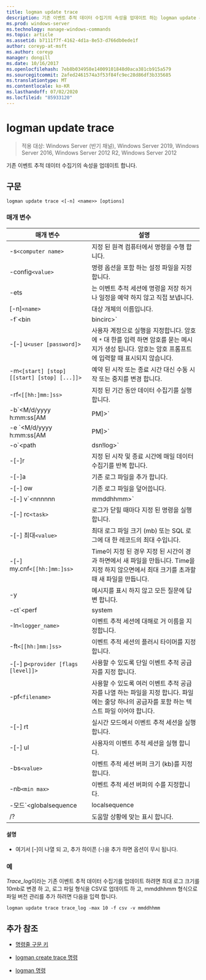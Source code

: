 ```yaml
---
title: logman update trace
description: 기존 이벤트 추적 데이터 수집기의 속성을 업데이트 하는 logman update 추적 명령에 대 한 참조 문서입니다.
ms.prod: windows-server
ms.technology: manage-windows-commands
ms.topic: article
ms.assetid: b7111f7f-4162-4d1a-8e53-d766db0ede1f
author: coreyp-at-msft
ms.author: coreyp
manager: dongill
ms.date: 10/16/2017
ms.openlocfilehash: 7eb8b034958e14009101848d0aca381cb915a579
ms.sourcegitcommit: 2afed2461574a3f53f84fc9ec28d86df3b335685
ms.translationtype: MT
ms.contentlocale: ko-KR
ms.lasthandoff: 07/02/2020
ms.locfileid: "85933120"
---
```

# <a name="logman-update-trace"></a>logman update trace

> 적용 대상: Windows Server (반기 채널), Windows Server 2019, Windows Server 2016, Windows Server 2012 R2, Windows Server 2012

기존 이벤트 추적 데이터 수집기의 속성을 업데이트 합니다.

## <a name="syntax"></a>구문

```
logman update trace <[-n] <name>> [options]
```

### <a name="parameters"></a>매개 변수

| 매개 변수 | 설명 |
| --------- | ----------- |
| -s`<computer name>` | 지정 된 원격 컴퓨터에서 명령을 수행 합니다. |
| -config`<value>` | 명령 옵션을 포함 하는 설정 파일을 지정 합니다. |
| -ets | 는 이벤트 추적 세션에 명령을 저장 하거나 일정을 예약 하지 않고 직접 보냅니다. |
| [-n]`<name>` | 대상 개체의 이름입니다. |
| -f`<bin|bincirc>` | 데이터 수집기에 대 한 로그 형식을 지정합니다. |
| -[-] u`<user [password]>` | 사용자 계정으로 실행을 지정합니다. 암호에 `*` 대 한를 입력 하면 암호를 묻는 메시지가 생성 됩니다. 암호는 암호 프롬프트에 입력할 때 표시되지 않습니다. |
| -m`<[start] [stop] [[start] [stop] [...]]>` | 예약 된 시작 또는 종료 시간 대신 수동 시작 또는 중지를 변경 합니다. |
| -rf`<[[hh:]mm:]ss>` | 지정 된 기간 동안 데이터 수집기를 실행 합니다. |
| -b`<M/d/yyyy h:mm:ss[AM|PM]>` | 지정 된 시간에 데이터 수집을 시작 합니다. |
| -e `<M/d/yyyy h:mm:ss[AM|PM]>` | 지정 된 시간에 데이터 컬렉션을 종료 합니다. |
| -o`<path|dsn!log>` | SQL 데이터베이스에 출력 로그 파일 또는 DSN 및 로그 설정 이름을 지정 합니다. |
| -[-]r | 지정 된 시작 및 종료 시간에 매일 데이터 수집기를 반복 합니다. |
| -[-]a | 기존 로그 파일을 추가 합니다. |
| -[-] ow | 기존 로그 파일을 덮어씁니다. |
| -[-] v`<nnnnnn|mmddhhmm>` | 로그 파일 이름 끝에 파일 버전 정보를 첨부 합니다. |
| -[-] rc`<task>` | 로그가 닫힐 때마다 지정 된 명령을 실행 합니다. |
| -[-] 최대`<value>` | 최대 로그 파일 크기 (mb) 또는 SQL 로그에 대 한 레코드의 최대 수입니다. |
| -[-] my.cnf`<[[hh:]mm:]ss>` | Time이 지정 된 경우 지정 된 시간이 경과 하면에서 새 파일을 만듭니다. Time을 지정 하지 않으면에서 최대 크기를 초과할 때 새 파일을 만듭니다. |
| -y | 메시지를 표시 하지 않고 모든 질문에 답변 합니다. |
| -ct`<perf|system|cycle>` | 이벤트 추적 세션 클록 유형을 지정합니다. |
| -ln`<logger_name>` | 이벤트 추적 세션에 대해로 거 이름을 지정합니다. |
| -ft`<[[hh:]mm:]ss>` | 이벤트 추적 세션의 플러시 타이머를 지정합니다. |
| -[-] p`<provider [flags [level]]>` | 사용할 수 있도록 단일 이벤트 추적 공급자를 지정 합니다. |
| -pf`<filename>` | 사용할 수 있도록 여러 이벤트 추적 공급자를 나열 하는 파일을 지정 합니다. 파일에는 줄당 하나의 공급자를 포함 하는 텍스트 파일 이어야 합니다. |
| -[-] rt | 실시간 모드에서 이벤트 추적 세션을 실행 합니다. |
| -[-] ul | 사용자의 이벤트 추적 세션을 실행 합니다. |
| -bs`<value>` | 이벤트 추적 세션 버퍼 크기 (kb)를 지정 합니다. |
| -nb`<min max>` | 이벤트 추적 세션 버퍼의 수를 지정합니다. |
| -모드`<globalsequence|localsequence|pagedmemory>` | 다음을 포함 하 여 이벤트 추적 세션로 거 모드를 지정 합니다.<ul><li>**Globalsequence** -이벤트 추적 프로그램이 이벤트를 받은 추적 세션에 관계 없이 받는 모든 이벤트에 시퀀스 번호를 추가 하도록 지정 합니다.</li><li>**Localsequence** -이벤트 추적 프로그램에서 특정 추적 세션에서 받은 이벤트의 시퀀스 번호를 추가 하도록 지정 합니다. 이 옵션을 사용 하면 모든 세션에서 중복 시퀀스 번호가 존재할 수 있지만 각 추적 세션 내에서 고유 합니다.</li><li>**Pagedmemory** -이벤트 추적 프로그램에서 내부 버퍼 할당에 대 한 기본 비페이징 메모리 풀 대신 페이징된 메모리를 사용 하도록 지정 합니다.</li></ul> |
| /? | 도움말 상황에 맞는 표시 합니다. |

#### <a name="remarks"></a>설명

- 여기서 [-]이 나열 되 고, 추가 하이픈 (-)을 추가 하면 옵션이 무시 됩니다.

### <a name="examples"></a>예

*Trace_log*이라는 기존 이벤트 추적 데이터 수집기를 업데이트 하려면 최대 로그 크기를 10mb로 변경 하 고, 로그 파일 형식을 CSV로 업데이트 하 고, mmddhhmm 형식으로 파일 버전 관리를 추가 하려면 다음을 입력 합니다.

```
logman update trace trace_log -max 10 -f csv -v mmddhhmm
```

## <a name="additional-references"></a>추가 참조

- [명령줄 구문 키](command-line-syntax-key.md)

- [logman create trace 명령](logman-create-trace.md)

- [logman 명령](logman.md)
